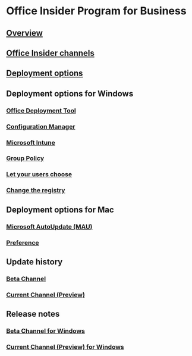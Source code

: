 # Office Insider Program for Business

## [Overview](overview.md)
## [Office Insider channels](compare-channels.md)
## [Deployment options](deploy/options.md)

## Deployment options for Windows
### [Office Deployment Tool](deploy/office-deployment-tool.md)
### [Configuration Manager](deploy/configuration-manager.md)
### [Microsoft Intune](deploy/intune.md)
### [Group Policy](deploy/group-policy.md)
### [Let your users choose](deploy/user-choice.md)
### [Change the registry](deploy/registry.md)

## Deployment options for Mac
### [Microsoft AutoUpdate (MAU)](deploy/microsoft-autoupdate.md)
### [Preference](deploy/preference.md)

## Update history
### [Beta Channel](/officeupdates/update-history-beta-channel)
### [Current Channel (Preview)](/officeupdates/update-history-current-channel-preview)

## Release notes
### [Beta Channel for Windows](/officeupdates/beta-channel)
### [Current Channel (Preview) for Windows](/officeupdates/current-channel-preview)